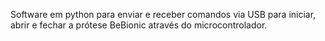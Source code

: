 Software em python para enviar e receber comandos via USB para iniciar, abrir e fechar a prótese BeBionic através do microcontrolador.